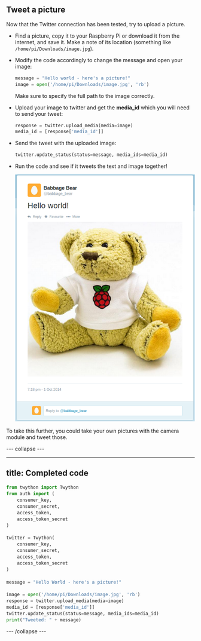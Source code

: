 ## Tweet a picture

Now that the Twitter connection has been tested, try to upload a picture.

- Find a picture, copy it to your Raspberry Pi or download it from the internet, and save it. Make a note of its location (something like `/home/pi/Downloads/image.jpg`).

- Modify the code accordingly to change the message and open your image:

    ```python
    message = "Hello world - here's a picture!"
    image = open('/home/pi/Downloads/image.jpg', 'rb')
    ```

    Make sure to specify the full path to the image correctly.

- Upload your image to twitter and get the **media_id** which you will need to send your tweet:

    ```python
    response = twitter.upload_media(media=image)
    media_id = [response['media_id']]
    ```

- Send the tweet with the uploaded image:

    ```python
    twitter.update_status(status=message, media_ids=media_id)
    ```

- Run the code and see if it tweets the text and image together!

    ![Tweet Image](images/tweet-image.png)

To take this further, you could take your own pictures with the camera module and tweet those.

--- collapse ---

---
title: Completed code
---

```python
from twython import Twython
from auth import (
    consumer_key,
    consumer_secret,
    access_token,
    access_token_secret
)

twitter = Twython(
    consumer_key,
    consumer_secret,
    access_token,
    access_token_secret
)

message = "Hello World - here's a picture!"

image = open('/home/pi/Downloads/image.jpg', 'rb')
response = twitter.upload_media(media=image)
media_id = [response['media_id']]
twitter.update_status(status=message, media_ids=media_id)
print("Tweeted: " + message)
```

--- /collapse ---